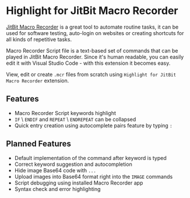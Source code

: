 # Highlight for JitBit Macro Recorder

[JitBit Macro Recorder](https://www.jitbit.com/macro-recorder/) is a great tool to automate routine tasks, it can be used for software testing, auto-login on websites or creating shortcuts for all kinds of repetitive tasks.

Macro Recorder Script file is a text-based set of commands that can be played in JitBit Macro Recorder. Since it's human readable, you can easily edit it with Visual Studio Code - with this extension it becomes easy.

View, edit or create `.mcr` files from scratch using `Highlight for JitBit Macro Recorder` extension.

## Features

- Macro Recorder Script keywords highlight
- `IF` \ `ENDIF` and `REPEAT` \ `ENDREPEAT` can be collapsed
- Quick entry creation using autocomplete pairs feature by typing `: `

## Planned Features

- Default implementation of the command after keyword is typed
- Correct keyword suggestion and autocompletion
- Hide image Base64 code with `...`
- Upload images into Base64 format right into the `IMAGE` commands 
- Script debugging using installed Macro Recorder app
- Syntax check and error highlighting  